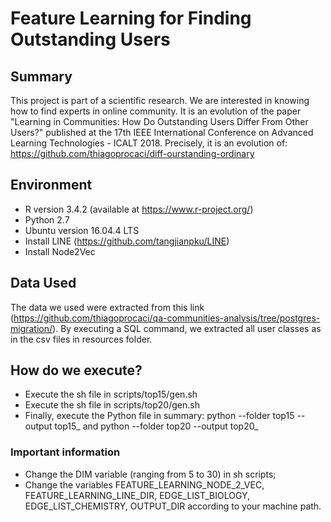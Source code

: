 # Feature Learning for Finding Outstanding Users


## Summary
This project is part of a scientific research. We are interested in knowing how to find experts in online community.
It is an evolution of the paper "Learning in Communities: How Do Outstanding Users Differ From Other Users?" published at the 17th IEEE International Conference on Advanced Learning Technologies - ICALT 2018.
Precisely, it is an evolution of: https://github.com/thiagoprocaci/diff-ourstanding-ordinary

## Environment

- R version 3.4.2 (available at https://www.r-project.org/)
- Python 2.7
- Ubuntu version 16.04.4 LTS
- Install LINE (https://github.com/tangjianpku/LINE)
- Install Node2Vec


## Data Used

The data we used were extracted from this link (https://github.com/thiagoprocaci/qa-communities-analysis/tree/postgres-migration/).
By executing a SQL command, we extracted all user classes as in the csv files in resources folder.


## How do we execute?

- Execute the sh file in scripts/top15/gen.sh
- Execute the sh file in scripts/top20/gen.sh
- Finally, execute the Python file in summary: python --folder top15 --output top15_ and python --folder top20 --output top20_

### Important information

- Change the DIM variable (ranging from 5 to 30) in sh scripts;
- Change the variables FEATURE_LEARNING_NODE_2_VEC, FEATURE_LEARNING_LINE_DIR, EDGE_LIST_BIOLOGY, EDGE_LIST_CHEMISTRY, OUTPUT_DIR according to your machine path.
